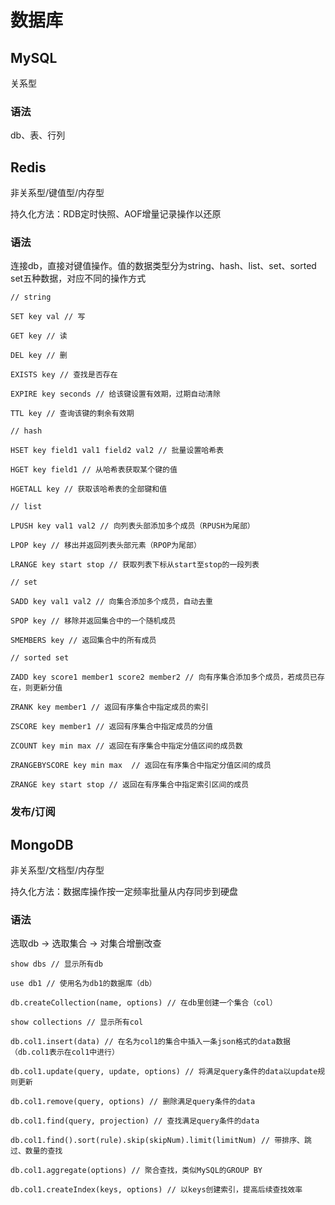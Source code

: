 # 数据库

## MySQL

关系型

### 语法

db、表、行列

## Redis

非关系型/键值型/内存型

持久化方法：RDB定时快照、AOF增量记录操作以还原

### 语法

连接db，直接对键值操作。值的数据类型分为string、hash、list、set、sorted set五种数据，对应不同的操作方式

```
// string

SET key val // 写

GET key // 读

DEL key // 删

EXISTS key // 查找是否存在

EXPIRE key seconds // 给该键设置有效期，过期自动清除

TTL key // 查询该键的剩余有效期

// hash

HSET key field1 val1 field2 val2 // 批量设置哈希表

HGET key field1 // 从哈希表获取某个键的值

HGETALL key // 获取该哈希表的全部键和值

// list

LPUSH key val1 val2 // 向列表头部添加多个成员（RPUSH为尾部）

LPOP key // 移出并返回列表头部元素（RPOP为尾部）

LRANGE key start stop // 获取列表下标从start至stop的一段列表

// set

SADD key val1 val2 // 向集合添加多个成员，自动去重

SPOP key // 移除并返回集合中的一个随机成员

SMEMBERS key // 返回集合中的所有成员

// sorted set

ZADD key score1 member1 score2 member2 // 向有序集合添加多个成员，若成员已存在，则更新分值

ZRANK key member1 // 返回有序集合中指定成员的索引

ZSCORE key member1 // 返回有序集合中指定成员的分值

ZCOUNT key min max // 返回在有序集合中指定分值区间的成员数

ZRANGEBYSCORE key min max  // 返回在有序集合中指定分值区间的成员

ZRANGE key start stop // 返回在有序集合中指定索引区间的成员
```

### 发布/订阅

## MongoDB

非关系型/文档型/内存型

持久化方法：数据库操作按一定频率批量从内存同步到硬盘

### 语法

选取db -> 选取集合 -> 对集合增删改查

```
show dbs // 显示所有db

use db1 // 使用名为db1的数据库（db）

db.createCollection(name, options) // 在db里创建一个集合（col）

show collections // 显示所有col

db.col1.insert(data) // 在名为col1的集合中插入一条json格式的data数据（db.col1表示在col1中进行）

db.col1.update(query, update, options) // 将满足query条件的data以update规则更新

db.col1.remove(query, options) // 删除满足query条件的data

db.col1.find(query, projection) // 查找满足query条件的data

db.col1.find().sort(rule).skip(skipNum).limit(limitNum) // 带排序、跳过、数量的查找

db.col1.aggregate(options) // 聚合查找，类似MySQL的GROUP BY

db.col1.createIndex(keys, options) // 以keys创建索引，提高后续查找效率
```